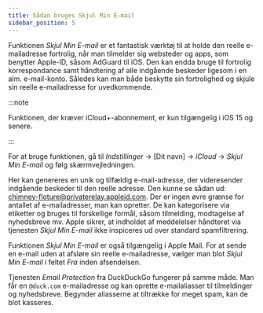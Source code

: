 ```yaml
---
title: Sådan bruges Skjul Min E-mail
sidebar_position: 5
---
```


Funktionen *Skjul Min E-mail* er et fantastisk værktøj til at holde den reelle e-mailadresse fortrolig, når man tilmelder sig websteder og apps, som benytter Apple-ID, såsom AdGuard til iOS. Den kan endda bruge til fortrolig korrespondance samt håndtering af alle indgående beskeder ligesom i en alm. e-mail-konto. Således kan man både beskytte sin fortrolighed og skjule sin reelle e-mailadresse for uvedkommende.

:::note

Funktionen, der kræver iCloud+-abonnement, er kun tilgængelig i iOS 15 og senere.

:::

For at bruge funktionen, gå til *Indstillinger* → [Dit navn] → *iCloud* → *Skjul Min E-mail* og følg skærmvejledningen.

Her kan genereres en unik og tilfældig e-mail-adresse, der videresender indgående beskeder til den reelle adresse. Den kunne se sådan ud: chimney-floture@privaterelay.appleid.com. Der er ingen øvre grænse for antallet af e-mailadresser, man kan opretter. De kan kategorisere via etiketter og bruges til forskellige formål, såsom tilmelding, modtagelse af nyhedsbreve mv. Apple sikrer, at indholdet af meddelelser håndteret via tjenesten *Skjul Min E-mail* ikke inspiceres ud over standard spamfiltrering.

Funktionen *Skjul Min E-mail* er også tilgængelig i Apple Mail. For at sende en e-mail uden at afsløre sin reelle e-mailadresse, vælger man blot *Skjul Min E-mail* i feltet *Fra* inden afsendelsen.

Tjenesten *Email Protection* fra DuckDuckGo fungerer på samme måde. Man får en `@duck.com` e-mailadresse og kan oprette e-mailaliasser til tilmeldinger og nyhedsbreve. Begynder aliasserne at tiltrække for meget spam, kan de blot kasseres.
